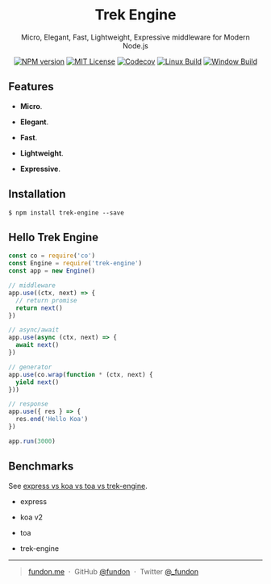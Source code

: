 <div align="center">

<h1>Trek Engine</h1>

<p>Micro, Elegant, Fast, Lightweight, Expressive middleware for Modern Node.js</p>

<p>
<a href="https://npmjs.org/package/trek-engine"><img src="https://img.shields.io/npm/v/trek-engine.svg" alt="NPM version"></a>
<a href="https://www.npmjs.com/package/trek-engine"><img src="https://img.shields.io/badge/license-MIT-green.svg" alt="MIT License"></a>
<a href="https://codecov.io/gh/trekjs/engine"><img src="https://codecov.io/gh/trekjs/engine/branch/master/graph/badge.svg" alt="Codecov" /></a>
<a href="https://travis-ci.org/trekjs/engine"><img src="https://img.shields.io/travis/trekjs/engine.svg?label=linux" alt="Linux Build"></a>
<a href="https://ci.appveyor.com/project/fundon/engine"><img src="https://img.shields.io/appveyor/ci/fundon/engine/master.svg?label=windows" alt="Window Build"/></a>
</p>

</div>


## Features

* **Micro**.

* **Elegant**.

* **Fast**.

* **Lightweight**.

* **Expressive**.


## Installation

```console
$ npm install trek-engine --save
```


## Hello Trek Engine

```js
const co = require('co')
const Engine = require('trek-engine')
const app = new Engine()

// middleware
app.use((ctx, next) => {
  // return promise
  return next()
})

// async/await
app.use(async (ctx, next) => {
  await next()
})

// generator
app.use(co.wrap(function * (ctx, next) {
  yield next()
}))

// response
app.use({ res } => {
  res.end('Hello Koa')
})

app.run(3000)
```


## Benchmarks

See [express vs koa vs toa vs trek-engine](benchmarks/README.md).

* express

* koa v2

* toa

* trek-engine


---

> [fundon.me](https://fundon.me) &nbsp;&middot;&nbsp;
> GitHub [@fundon](https://github.com/fundon) &nbsp;&middot;&nbsp;
> Twitter [@_fundon](https://twitter.com/_fundon)
